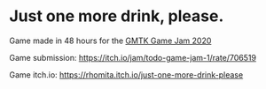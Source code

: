 # Just one more drink, please.
Game made in 48 hours for the [GMTK Game Jam 2020](https://itch.io/jam/gmtk-2020)

Game submission: https://itch.io/jam/todo-game-jam-1/rate/706519

Game itch.io: https://rhomita.itch.io/just-one-more-drink-please
